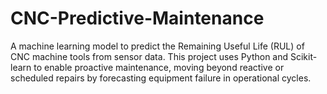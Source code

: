 # CNC-Predictive-Maintenance
A machine learning model to predict the Remaining Useful Life (RUL) of CNC machine tools from sensor data. This project uses Python and Scikit-learn to enable proactive maintenance, moving beyond reactive or scheduled repairs by forecasting equipment failure in operational cycles.
